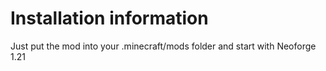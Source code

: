 
Installation information
=======

Just put the mod into your .minecraft/mods folder and start with Neoforge 1.21

